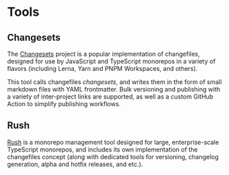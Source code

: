 # Tools

## Changesets

The [Changesets](https://github.com/changesets/changesets) project is a popular implementation of changefiles, designed for use by JavaScript and TypeScript monorepos in a variety of flavors (including Lerna, Yarn and PNPM Workspaces, and others).

This tool calls changefiles _changesets_, and writes them in the form of small markdown files with YAML frontmatter. Bulk versioning and publishing with a variety of inter-project links are supported, as well as a custom GitHub Action to simplify publishing workflows.

## Rush

[Rush](https://rushjs.io) is a monorepo management tool designed for large, enterprise-scale TypeScript monorepos, and includes its own implementation of the changefiles concept (along with dedicated tools for versioning, changelog generation, alpha and hotfix releases, and etc.).
